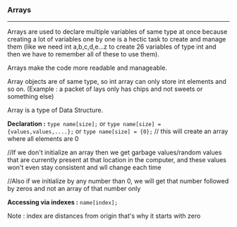 ### **Arrays**
---

Arrays are used to declare multiple variables of same type at once because creating a lot of variables one by one is a hectic task to create and manage them (like we need int a,b,c,d,e...z to create 26 variables of type int and then we have to remember all of these to use them). 

Arrays make the code more readable and manageable.

Array objects are of same type, so int array can only store int elements and so on.
(Example : a packet of lays only has chips and not sweets or something else)

Array is a type of Data Structure.


**Declaration :**
`type name[size];`
or
`type name[size] = {values,values,....};`
or
`type name[size] = {0};` // this will create an array where all elements are 0

//If we don't initialize an array then we get garbage values/random values that are currently present at that location in the computer, and these values won't even stay consistent and wll change each time

//Also if we initialize by any number than 0, we will get that number followed by zeros and not an array of that number only

**Accessing via indexes :**
`name[index];`


Note : index are distances from origin that's why it starts with zero